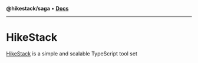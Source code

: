 **@hikestack/saga** • [**Docs**](/official/reference/saga/globals.md)

***

# HikeStack

[HikeStack](https://github.com/hikestack/official) is a simple and scalable TypeScript tool set
